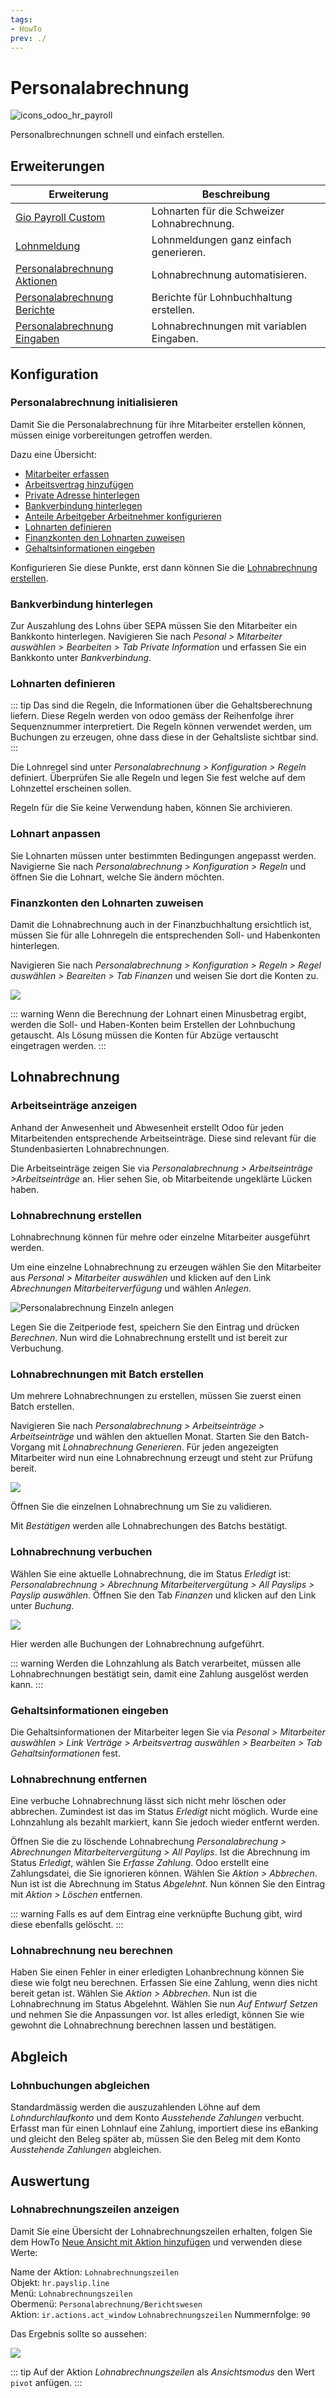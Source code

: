 ```yaml
---
tags:
- HowTo
prev: ./
---
```

# Personalabrechnung
![icons_odoo_hr_payroll](assets/icons_odoo_hr_payroll.png)

Personalbrechnungen schnell und einfach erstellen.

## Erweiterungen

| Erweiterung                                                     | Beschreibung                                |
| --------------------------------------------------------------- | ------------------------------------------- |
| [Gio Payroll Custom](Gio%20Payroll%20Custom.md)                 | Lohnarten für die Schweizer Lohnabrechnung. |
| [Lohnmeldung](Lohnmeldung.md)                                   | Lohnmeldungen ganz einfach generieren.      |
| [Personalabrechnung Aktionen](Personalabrechnung%20Aktionen.md) | Lohnabrechnung automatisieren.              |
| [Personalabrechnung Berichte](Personalabrechnung%20Berichte.md) | Berichte für Lohnbuchhaltung erstellen.     |
| [Personalabrechnung Eingaben](Personalabrechnung%20Eingaben.md) | Lohnabrechnungen mit variablen Eingaben.    |

## Konfiguration

### Personalabrechnung initialisieren

Damit Sie die Personalabrechnung für ihre Mitarbeiter erstellen können, müssen einige vorbereitungen getroffen werden.

Dazu eine Übersicht:
* [Mitarbeiter erfassen](Personal.md#Personal#Mitarbeiter%20erfassen)
* [Arbeitsvertrag hinzufügen](Personal.md#Arbeitsvertrag%20hinzuf%C3%BCgen)
* [Private Adresse hinterlegen](Personal.md#Private%20Adresse%20hinterlegen)
* [Bankverbindung hinterlegen](#Bankverbindung%20hinterlegen)
* [Anteile Arbeitgeber Arbeitnehmer konfigurieren](Gio%20Payroll%20Custom.md#Anteile%20Arbeitgeber%20Arbeitnehmer%20konfigurieren)
* [Lohnarten definieren](#Lohnarten%20definieren)
* [Finanzkonten den Lohnarten zuweisen](#Finanzkonten%20den%20Lohnarten%20zuweisen)
* [Gehaltsinformationen eingeben](#Gehaltsinformationen%20eingeben)

Konfigurieren Sie diese Punkte, erst dann können Sie die [Lohnabrechnung erstellen](#Lohnabrechnung%20erstellen).

### Bankverbindung hinterlegen

Zur Auszahlung des Lohns über SEPA müssen Sie den Mitarbeiter ein Bankkonto hinterlegen. Navigieren Sie nach *Pesonal > Mitarbeiter auswählen > Bearbeiten > Tab Private Information* und erfassen Sie ein Bankkonto unter *Bankverbindung*.

### Lohnarten definieren

::: tip
Das sind die Regeln, die Informationen über die Gehaltsberechnung liefern. Diese Regeln werden von odoo gemäss der Reihenfolge ihrer Sequenznummer interpretiert. Die Regeln können verwendet werden, um Buchungen zu erzeugen, ohne dass diese in der Gehaltsliste sichtbar sind.
:::

Die Lohnregel sind unter *Personalabrechnung > Konfiguration > Regeln* definiert. Überprüfen Sie alle Regeln und legen Sie fest welche auf dem Lohnzettel erscheinen sollen.

Regeln für die Sie keine Verwendung haben, können Sie archivieren.

### Lohnart anpassen

Sie Lohnarten müssen unter bestimmten Bedingungen angepasst werden. Navigierne Sie nach *Personalabrechnung > Konfiguration > Regeln* und öffnen Sie die Lohnart, welche Sie ändern möchten. 

### Finanzkonten den Lohnarten zuweisen

Damit  die Lohnabrechnung auch in der Finanzbuchhaltung ersichtlich ist, müssen Sie für alle Lohnregeln die entsprechenden Soll- und Habenkonten hinterlegen.

Navigieren Sie nach *Personalabrechnung > Konfiguration > Regeln > Regel auswählen > Beareiten > Tab Finanzen* und weisen Sie dort die Konten zu.

![](assets/Personalbrechnung%20Finanzkonten.png)

::: warning
Wenn die Berechnung der Lohnart einen Minusbetrag ergibt, werden die Soll- und Haben-Konten beim Erstellen der Lohnbuchung getauscht. Als Lösung müssen die Konten für Abzüge vertauscht eingetragen werden.
:::

## Lohnabrechnung

### Arbeitseinträge anzeigen

Anhand der Anwesenheit und Abwesenheit erstellt Odoo für jeden Mitarbeitenden entsprechende Arbeitseinträge. Diese sind relevant für die Stundenbasierten Lohnabrechnungen.

Die Arbeitseinträge zeigen Sie via *Personalabrechnung > Arbeitseinträge >Arbeitseinträge* an. Hier sehen Sie, ob Mitarbeitende ungeklärte Lücken haben.

### Lohnabrechnung erstellen

Lohnabrechnung können für mehre oder einzelne Mitarbeiter ausgeführt werden.

Um eine einzelne Lohnabrechnung zu erzeugen wählen Sie den Mitarbeiter aus *Personal > Mitarbeiter auswählen* und klicken auf den Link *Abrechnungen Mitarbeiterverfügung* und wählen *Anlegen*.

![Personalabrechnung Einzeln anlegen](assets/Personalabrechnung%20Einzeln%20anlegen.gif)

Legen Sie die Zeitperiode fest, speichern Sie den Eintrag und drücken *Berechnen*. Nun wird die Lohnabrechnung erstellt und ist bereit zur Verbuchung.

### Lohnabrechnungen mit Batch erstellen

Um mehrere Lohnabrechnungen zu erstellen, müssen Sie zuerst einen Batch erstellen.

Navigieren Sie nach *Personalabrechnung > Arbeitseinträge > Arbeitseinträge* und wählen den aktuellen Monat. Starten Sie den Batch-Vorgang mit *Lohnabrechnung Generieren*. Für jeden angezeigten Mitarbeiter wird nun eine Lohnabrechnung erzeugt und steht zur Prüfung bereit.

![](assets/Personalbrechung%20Lohnabrechnung%20%C3%BCberpr%C3%BCfen.png)

Öffnen Sie die einzelnen Lohnabrechnung um Sie zu validieren.

Mit *Bestätigen* werden alle Lohnabrechungen des Batchs bestätigt.

### Lohnabrechnung verbuchen

Wählen Sie eine aktuelle Lohnabrechnung, die im Status *Erledigt* ist: *Personalabrechnung > Abrechnung Mitarbeitervergütung > All Payslips > Payslip auswählen*. Öffnen Sie den Tab *Finanzen* und klicken auf den Link unter *Buchung*.

![](assets/Personalbrechnung%20Buchung.png)

Hier werden alle Buchungen der Lohnabrechnung aufgeführt.

::: warning
Werden die Lohnzahlung als Batch verarbeitet, müssen alle Lohnabrechnungen bestätigt sein, damit eine Zahlung ausgelöst werden kann.
:::

### Gehaltsinformationen eingeben

Die Gehaltsinformationen der Mitarbeiter legen Sie via *Pesonal > Mitarbeiter auswählen > Link Verträge > Arbeitsvertrag auswählen > Bearbeiten > Tab Gehaltsinformationen* fest.

### Lohnabrechnung entfernen

Eine verbuche Lohnabrechnung lässt sich nicht mehr löschen oder abbrechen. Zumindest ist das im Status *Erledigt* nicht möglich. Wurde eine Lohnzahlung als bezahlt markiert, kann Sie jedoch wieder entfernt werden.

Öffnen Sie die zu löschende Lohnabrechung *Personalabrechung > Abrechnungen Mitarbeitervergütung > All Paylips*. Ist die Abrechnung im Status *Erledigt*, wählen Sie *Erfasse Zahlung*. Odoo erstellt eine Zahlungsdatei, die Sie ignorieren können. Wählen Sie *Aktion > Abbrechen*. Nun ist ist die Abrechnung im Status *Abgelehnt*. Nun können Sie den Eintrag mit *Aktion > Löschen* entfernen.

::: warning
Falls es auf dem Eintrag eine verknüpfte Buchung gibt, wird diese ebenfalls gelöscht.
:::

### Lohnabrechnung neu berechnen

Haben Sie einen Fehler in einer erledigten Lohanbrechnung können Sie diese wie folgt neu berechnen. Erfassen Sie eine Zahlung, wenn dies nicht bereit getan ist. Wählen Sie *Aktion > Abbrechen*. Nun ist die Lohnabrechnung im Status Abgelehnt. Wählen Sie nun *Auf Entwurf Setzen* und nehmen Sie die Anpassungen vor. Ist alles erledigt, können Sie wie gewohnt die Lohnabrechnung berechnen lassen und bestätigen.

## Abgleich

### Lohnbuchungen abgleichen

Standardmässig werden die auszuzahlenden Löhne auf dem *Lohndurchlaufkonto* und dem Konto *Ausstehende Zahlungen* verbucht. Erfasst man für einen Lohnlauf eine Zahlung, importiert diese ins eBanking und gleicht den Beleg später ab, müssen Sie den Beleg mit dem Konto *Ausstehende Zahlungen* abgleichen.

## Auswertung

### Lohnabrechnungszeilen anzeigen

Damit Sie eine Übersicht der Lohnabrechnungszeilen erhalten, folgen Sie dem HowTo [Neue Ansicht mit Aktion hinzufügen](Entwicklung%20Aktionen.md#Neue%20Ansicht%20mit%20Aktion%20hinzufügen) und verwenden diese Werte:

Name der Aktion: `Lohnabrechnungszeilen`\
Objekt: `hr.payslip.line`\
Menü: `Lohnabrechnungszeilen`\
Obermenü: `Personalabrechnung/Berichtswesen`\
Aktion: `ir.actions.act_window` `Lohnabrechnungszeilen`
Nummernfolge: `90`

Das Ergebnis sollte so aussehen:

![](assets/Personalabrechnung%20Lohnabrechnungszeilen.png)

::: tip
Auf der Aktion *Lohnabrechnungszeilen* als *Ansichtsmodus* den Wert `pivot` anfügen.
:::
